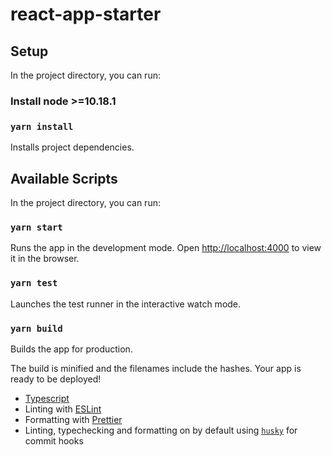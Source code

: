 # react-app-starter

## Setup

In the project directory, you can run:

### Install node >=10.18.1

### `yarn install`

Installs project dependencies.

## Available Scripts

In the project directory, you can run:

### `yarn start`

Runs the app in the development mode.
Open [http://localhost:4000](http://localhost:4000) to view it in the browser.

### `yarn test`

Launches the test runner in the interactive watch mode.

### `yarn build`

Builds the app for production.

The build is minified and the filenames include the hashes.
Your app is ready to be deployed!

- [Typescript](https://www.typescriptlang.org/)
- Linting with [ESLint](https://eslint.org/)
- Formatting with [Prettier](https://prettier.io/)
- Linting, typechecking and formatting on by default using [`husky`](https://github.com/typicode/husky) for commit hooks
